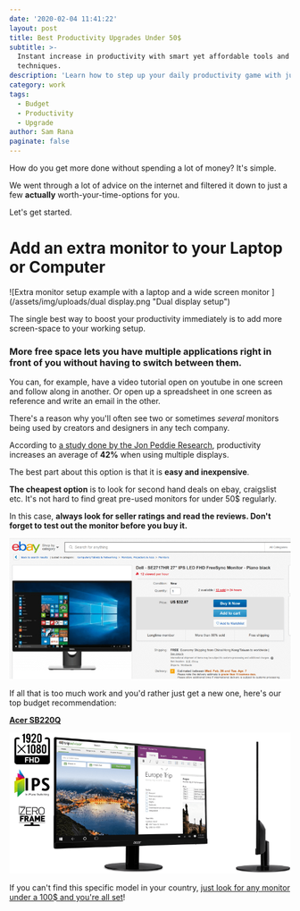 ```yaml
---
date: '2020-02-04 11:41:22'
layout: post
title: Best Productivity Upgrades Under 50$
subtitle: >-
  Instant increase in productivity with smart yet affordable tools and
  techniques.
description: 'Learn how to step up your daily productivity game with just 50$ and '
category: work
tags:
  - Budget
  - Productivity
  - Upgrade
author: Sam Rana
paginate: false
---
```

How do you get more done without spending a lot of money? It's simple. 

We went through a lot of advice on the internet and filtered it down to just a few **actually** worth-your-time-options for you. 

Let's get started.

# Add an extra monitor to your Laptop or Computer

![Extra monitor setup example with a laptop and a wide screen monitor ](/assets/img/uploads/dual display.png "Dual display setup")

The single best way to boost your productivity immediately is to add more screen-space to your working setup.

### More free space lets you have multiple applications right in front of you without having to switch between them. 

You can, for example, have a video tutorial open on youtube in one screen and follow along in another. Or open up a spreadsheet in one screen as reference and write an email in the other. 

There's a reason why you'll often see two or sometimes *several* monitors being used by creators and designers in any tech company.

According to [a study done by the Jon Peddie Research](http://www.jonpeddie.com/special/MultDisp.shtml), productivity increases an average of **42%** when using multiple displays.

The best part about this option is that it is **easy and inexpensive**. 

**The cheapest option** is to look for second hand deals on ebay, craigslist etc. It's not hard to find great pre-used monitors for under 50$ regularly. 

In this case, **always look for seller ratings and read the reviews. Don't forget to test out the monitor before you buy it.**

![Ebay second hand monitor deal](/assets/img/uploads/ebay.png "Ebay second hand deal")

If all that is too much work and you'd rather just get a new one, here's our top budget recommendation:

**[Acer SB220Q](https://assoc-redirect.amazon.com/g/r/https://www.amazon.com/dp/B07CVL2D2S?tag=yesnobuybuy-20)**

![Acer SB220Q recommendation for best budget monitor](/assets/img/uploads/acer-monitor-recommendation.png "Top monitor recommendation Acer SB220Q")

If you can't find this specific model in your country, [just look for any monitor under a 100$ and you're all set](https://assoc-redirect.amazon.com/g/r/https://amzn.to/2RW3vtE)!
